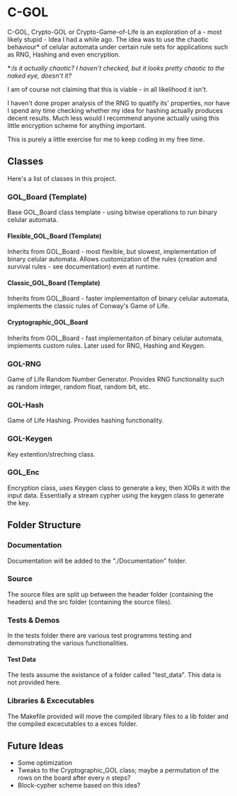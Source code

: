# C-GOL
C-GOL, Crypto-GOL or Crypto-Game-of-Life is an exploration of a - most likely stupid - Idea I had a while ago.
The idea was to use the chaotic behaviour* of celular automata under certain rule sets for applications such as RNG, Hashing and even encryption. 

*:_Is it actually chaotic? I haven't checked, but it looks pretty chaotic to the naked eye, doesn't it?_

I am of course not claiming that this is viable - in all likelihood it isn't.

I haven't done proper analysis of the RNG to quatify its' properties, nor have I spend any time checking whether my idea for hashing actually produces decent results. Much less would I recommend anyone actually using this little encryption scheme for anything important.

This is purely a little exercise for me to keep coding in my free time.

## Classes
Here's a list of classes in this project.
### GOL_Board (Template)
Base GOL_Board class template - using bitwise operations to run binary celular automata.
#### Flexible_GOL_Board (Template)
Inherits from GOL_Board - most flexible, but slowest, implementation of binary celular automata.
Allows customization of the rules (creation and survival rules - see documentation) even at runtime.
#### Classic_GOL_Board (Template)
Inherits from GOL_Board - faster implementaiton of binary celular automata, implements the classic rules of Conway's Game of Life.
#### Cryptographic_GOL_Board
Inherits from GOL_Board - fast implementaiton of binary celular automata, implements custom rules.
Later used for RNG, Hashing and Keygen.
### GOL-RNG
Game of Life Random Number Generator. 
Provides RNG functionality such as random integer, random float, random bit, etc.
### GOL-Hash
Game of Life Hashing. 
Provides hashing functionality.
### GOL-Keygen
Key extention/streching class.
### GOL_Enc
Encryption class, uses Keygen class to generate a key, then XORs it with the input data. Essentially a stream cypher using the keygen class to generate the key.

## Folder Structure
### Documentation
Documentation will be added to the "./Documentation" folder.
### Source
The source files are split up between the header folder (containing the headers) and the src folder (containing the source files).
### Tests & Demos
In the tests folder there are various test programms testing and demonstrating the various functionalities.
#### Test Data
The tests assume the existance of a folder called "test_data". This data is not provided here.
### Libraries & Excecutables
The Makefile provided will move the compiled library files to a lib folder and the compiled excecutables to a exces folder.

## Future Ideas
- Some optimization
- Tweaks to the Cryptographic_GOL class; maybe a permutation of the rows on the board after every _n_ steps?
- Block-cypher scheme based on this idea?
